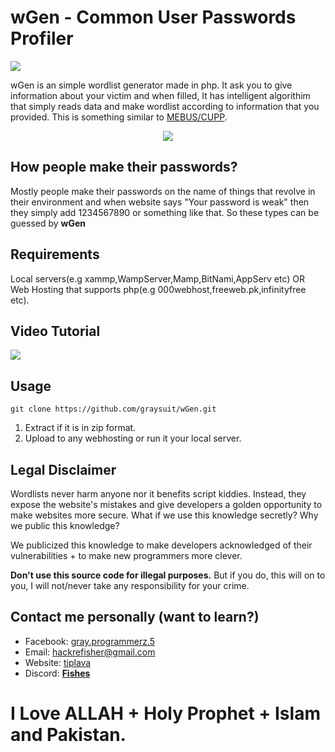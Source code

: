 <h1> wGen - Common User Passwords Profiler</h1>
<a href=https://discord.gg/Hu5XPGMTuk><img src=https://img.shields.io/discord/787203724975931413?label=discord /></a>
<p>wGen is an simple wordlist generator made in php. It ask you to give information about your victim and when filled, It has intelligent algorithim that simply reads data and make wordlist according to information that you provided. This is something similar to <a href="https://github.com/Mebus/cupp">MEBUS/CUPP</a>.</p>
<center><img src="https://i.ibb.co/Z86MdCg/sadas.png"></center>
<h2> How people make their passwords?</h2>
<p>Mostly people make their passwords on the name of things that revolve in their environment and when website says "Your password is weak" then they simply add 1234567890 or something like that. So these types can be guessed by <b>wGen</b></p>
<h2> Requirements</h2>
<p>Local servers(e.g xammp,WampServer,Mamp,BitNami,AppServ etc) OR Web Hosting that supports php(e.g 000webhost,freeweb.pk,infinityfree etc).</p>
<h2> Video Tutorial</h2>
<a href="https://youtu.be/4wswgVoXgyA"><img src="https://i.ytimg.com/vi/4wswgVoXgyA/maxresdefault.jpg"></a>
<h2> Usage</h2>
<p><pre><code>git clone https://github.com/graysuit/wGen.git</code></pre>
<ol>
<li>Extract if it is in zip format.</li>
<li>Upload to any webhosting or run it your local server.</li>
</ol><p>
<h2> Legal Disclaimer</h2>
<p>Wordlists never harm anyone nor it benefits script kiddies. Instead, they expose the website's mistakes and give developers a golden opportunity to make websites more secure. What if we use this knowledge secretly? Why we public this knowledge?</p>
<p>We publicized this knowledge to make developers acknowledged of their vulnerabilities + to make new programmers more clever.</p><p><b>Don't use this source code for illegal purposes.</b> But if you do, this will on to you, I will not/never take any responsibility for your crime.</p>
<h2>Contact me personally (want to learn?)</h2>
<ul><li>Facebook: <a href="https://fb.com/messages/t/gray.programmerz.5">gray.programmerz.5</a></li>
<li>Email: <a href="mailto:hackrefisher@gmail.com">hackrefisher@gmail.com</a></li>
<li>Website: <a href="https://tiplava.blogspot.com">tiplava</a></li>
<li>Discord: <a href="https://discord.gg/Hu5XPGMTuk"><b>Fishes</b></a></li>
</ul>
<h1>I Love ALLAH + Holy Prophet + Islam and Pakistan.</h1>
